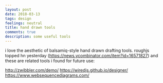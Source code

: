```yaml
---
layout: post
date: 2018-03-13
tags: design
feelings: neutral
title: hand drawn tools
comments: true
description: some useful tools
---
```


i love the aesthetic of balsamiq-style hand drawn drafting tools. roughjs topped hn yesterday (https://news.ycombinator.com/item?id=16571827) and these are related tools i found for future use:

http://zwibbler.com/demo/
https://wiredjs.github.io/designer/
https://www.websequencediagrams.com/
